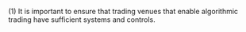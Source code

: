 (1) It is important to ensure that trading venues that enable algorithmic trading have sufficient systems and controls.